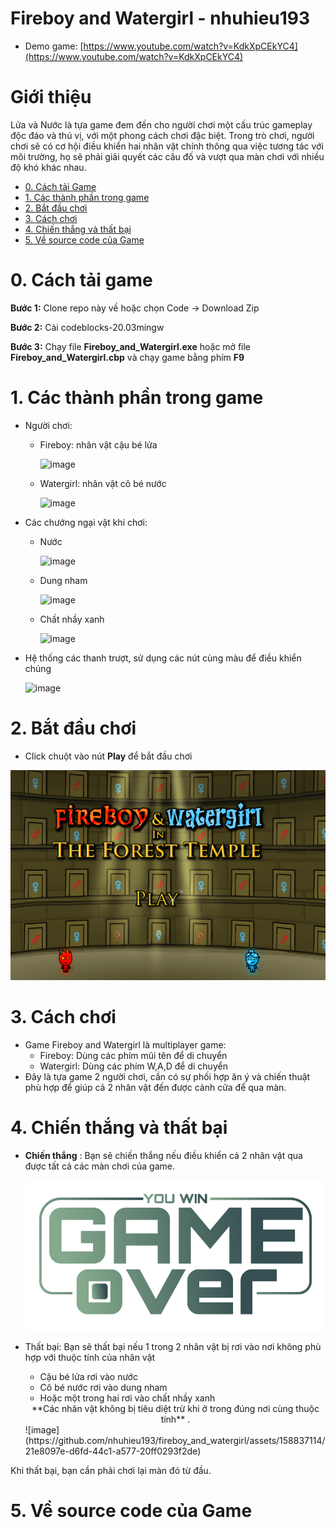 # Fireboy and Watergirl - nhuhieu193
- Demo game: [https://www.youtube.com/watch?v=KdkXpCEkYC4](https://www.youtube.com/watch?v=KdkXpCEkYC4)

# Giới thiệu
Lửa và Nước là tựa game đem đến cho người chơi một cấu trúc gameplay độc đáo và thú vị, với một phong cách chơi đặc biệt. Trong trò chơi, người chơi sẽ có cơ hội điều khiển hai nhân vật chính thông qua việc tương tác với môi trường, họ sẽ phải giải quyết các câu đố và vượt qua màn chơi với nhiều độ khó khác nhau.

 - [0. Cách tải Game](#0-Cách-tải-game)
 - [1. Các thành phần trong game](#1-Các-thành-phần-trong-game)
 - [2. Bắt đầu chơi](#2-Bắt-đầu-chơi)
 - [3. Cách chơi](#3-Cách-chơi)
 - [4. Chiến thắng và thất bại](#4-Chiến-thắng-và-thất-bại)
 - [5. Về source code của Game](#5-Về-source-code-của-Game)

# 0. Cách tải game

**Bước 1:** Clone repo này về hoặc chọn Code -> Download Zip

**Bước 2:** Cài codeblocks-20.03mingw

**Bước 3:** Chạy file **Fireboy_and_Watergirl.exe** hoặc mở file **Fireboy_and_Watergirl.cbp** và chạy game bằng phím **F9**

# 1. Các thành phần trong game
- Người chơi:
    * Fireboy: nhân vật cậu bé lửa
      
      ![image](https://github.com/nhuhieu193/fireboy_and_watergirl/assets/158837114/692e859a-4738-48cc-aa30-c0ff7cff8a67)
      
    * Watergirl: nhân vật cô bé nước
      
      ![image](https://github.com/nhuhieu193/fireboy_and_watergirl/assets/158837114/ba4fe0d5-473c-458e-a8ad-f2fae7d0fee0)
- Các chướng ngại vật khi chơi:
    * Nước
      
      ![image](https://github.com/nhuhieu193/fireboy_and_watergirl/assets/158837114/e7d3fd99-4ce5-4c38-9f5d-33ca2e594cb1)

    * Dung nham
      
      ![image](https://github.com/nhuhieu193/fireboy_and_watergirl/assets/158837114/074fd28f-38d3-4083-99a9-f4ec19bf1f9b)

    * Chất nhầy xanh
      
      ![image](https://github.com/nhuhieu193/fireboy_and_watergirl/assets/158837114/de5627c3-31eb-4e91-8794-d80b7742a1e7)

- Hệ thống các thanh trượt, sử dụng các nút cùng màu để điều khiển chúng
  
  ![image](https://github.com/nhuhieu193/fireboy_and_watergirl/assets/158837114/d188bc4b-94ad-40d6-a1fd-7f1976a3a40f)

      
# 2. Bắt đầu chơi
 - Click chuột vào nút **Play** để bắt đầu chơi
   
![Image](https://github.com/nhuhieu193/fireboy_and_watergirl/blob/master/Fireboy_and_Watergirl/media/IntroBackground.png)

# 3. Cách chơi
- Game Fireboy and Watergirl là multiplayer game:
     * Fireboy: Dùng các phím mũi tên để di chuyển
     * Watergirl: Dùng các phím W,A,D để di chuyển
- Đây là tựa game 2 người chơi, cần có sự phối hợp ăn ý và chiến thuật phù hợp để giúp cả 2 nhân vật đến được cảnh cửa để qua màn. 

# 4. Chiến thắng và thất bại
- **Chiến thắng** : Bạn sẽ chiến thắng nếu điều khiển cả 2 nhân vật qua được tất cả các màn chơi của game.

  ![Image](https://github.com/nhuhieu193/fireboy_and_watergirl/blob/master/Fireboy_and_Watergirl/media/youwin.png)
- Thất bại: Bạn sẽ thất bại nếu 1 trong 2 nhân vật bị rơi vào nơi không phù hợp với thuộc tính của nhân vật
     * Cậu bé lửa rơi vào nước
     * Cô bé nước rơi vào dung nham
     * Hoặc một trong hai rơi vào chất nhầy xanh

  <center> **Các nhân vật không bị tiêu diệt trừ khi ở trong đúng nơi cùng thuộc tính** .</center>
  ![image](https://github.com/nhuhieu193/fireboy_and_watergirl/assets/158837114/21e8097e-d6fd-44c1-a577-20ff0293f2de)

</div>
Khi thất bại, bạn cần phải chơi lại màn đó từ đầu.
 
# 5. Về source code của Game

